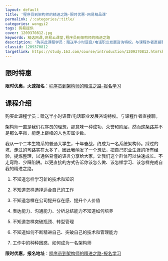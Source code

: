 ```yaml
---
layout: default
title: '程序员到架构师的精进之路-限时优惠-网易精品课'
permalink: /:categories/:title/
categories: wangyi2
tags: 网易提供
cover: 1209370812.jpg
keywords: 精选网课,网易云课堂,程序员到架构师的精进之路
description: '购买此课程学员：赠送半小时语音/电话职业发展咨询特权。与课程作者直接聊。架构师一直是我们程序员的理想，那意味一种成功、荣'
classid: 1209370812
targetlink: https://study.163.com/course/introduction/1209370812.htm?share=1&shareId=1025206652&utm_campaign=share&utm_medium=iphoneShare&utm_source=&utm_u=1025206652
---
```


## 限时特惠

**限时优惠，火速报名**：[程序员到架构师的精进之路-报名学习](https://study.163.com/course/introduction/1209370812.htm?share=1&shareId=1025206652&utm_campaign=share&utm_medium=iphoneShare&utm_source=&utm_u=1025206652)

## 课程介绍

购买此课程学员：赠送半小时语音/电话职业发展咨询特权。与课程作者直接聊。



架构师一直是我们程序员的理想，那意味一种成功、荣誉和阶层，然而这条路并不是那么平摊，能走上巅峰的人也实属少数。



我从一个二本生物系的普通大学生，十年奋战，终成为一名系统架构师。踩过的坑、走过的弯路实在太多了，因此我萌发了一个想法，把自己职业生涯的所有经验，提炼整理，以通俗易懂的语言分享给大家，让我们这个群体可以快速成长、不走弯路、少踩陷阱。以更直接的方式告诉你该怎么做、该怎样学习、该怎样完成自我的精进之路。



1. 不知道怎样学习新的技术和知识

2. 不知道怎样选择适合自己的工作

3. 不知道怎样在公司提升存在感、提升个人价值

4. 表达能力、沟通能力、分析总结能力不知道如何培养

5. 不知道怎样突破瓶颈、转型管理

6. 不知道如何不断精进自己、突破自己的技术和管理能力

7. 工作中的种种困惑、如何成为一名架构师

**限时优惠，报名地址**：[程序员到架构师的精进之路-报名学习](https://study.163.com/course/introduction/1209370812.htm?share=1&shareId=1025206652&utm_campaign=share&utm_medium=iphoneShare&utm_source=&utm_u=1025206652)

